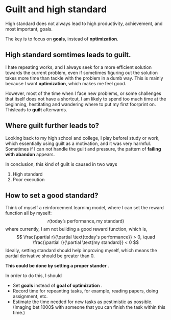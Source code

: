 # Guilt and high standard

High standard does not always lead to high productivity, achievement, and most important, goals.

The key is to focus on **goals**, instead of **optimization**. 

## High standard somtimes leads to guilt.
I hate repeating works, and I always seek for a more efficient solution towards the current problem, even if sometimes figuring out the solution takes more time than tackle with the problem in a dumb way. This is mainly because I want **optimization**, which makes me feel good.

However, most of the time when I face new problems, or some challenges that itself does not have a shortcut, I am likely to spend too much time at the beginning, hestitating and wandering where to put my first foorprint on. Thisleads to **guilt** afterwards.


## Where guilt further leads to?
Looking back to my high school and college, I play beforeI study or work, which essentially using guilt as a motivation, and it was very harmful. Sometimes if I can not handle the guilt and pressure, the pattern of **failing with abandon** appears.

In conclusion, this kind of guilt is caused in two ways
1. High standard
2. Poor execution

## How to set a good standard?
Think of myself a reinforcement learning model, where I can set the reward function all by myself:
$$
r(\text{today's performance}, \text{my standard})
$$
where currently, I am not building a good reward function, which is,
$$
\frac{\partial r}{\partial \text{today's performance}} > 0, \quad \frac{\partial r}{\partial \text{my standard}} < 0
$$
Ideally, setting standard should help improving myself, which means the partial derivative should be greater than 0.

**This could be done by setting a proper stander** . 

In order to do this, I should
- Set **goals** instead of **goal of optimization** .
- Record time for repeanting tasks, for example, reading papers, doing assignment, etc.
- Estimate the time needed for new tasks as pestimistic as possible. (Imaging bet 1000$ with someone that you can finish the task within this time.)


